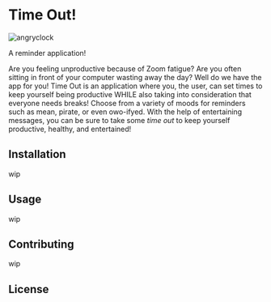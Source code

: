 # Time Out!
![angryclock](https://i.imgur.com/6hg6KxL.png)

A reminder application! 

Are you feeling unproductive because of Zoom fatigue? Are you often sitting in front of your computer wasting away the day?
Well do we have the app for you! Time Out is an application where you, the user, can set times to keep yourself being productive WHILE also taking into consideration that everyone needs breaks! Choose from a variety of moods for reminders such as mean, pirate, or even owo-ifyed. With the help of entertaining messages, you can be sure to take some *time out* to keep yourself productive, healthy, and entertained! 

## Installation

wip

## Usage

wip

## Contributing
wip

## License
